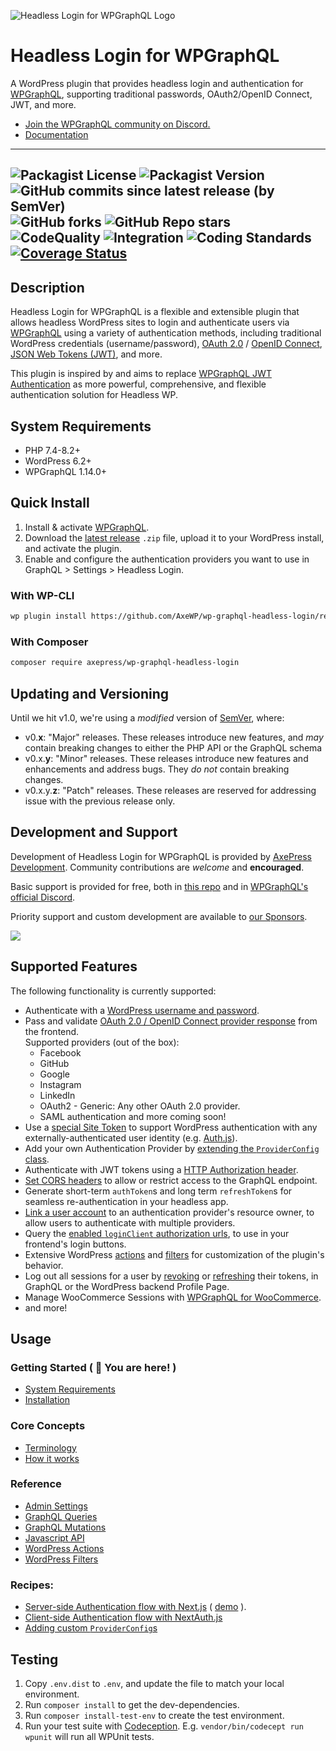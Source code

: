 ![Headless Login for WPGraphQL Logo](./assets/header.png)
# Headless Login for WPGraphQL

A WordPress plugin that provides headless login and authentication for <a href="https://wpgraphql.com" target="_blank">WPGraphQL</a>, supporting traditional passwords, OAuth2/OpenID Connect, JWT, and more.

* [Join the WPGraphQL community on Discord.](https://discord.gg/55h7WmYZff)
* [Documentation](#usage)

-----

![Packagist License](https://img.shields.io/packagist/l/axepress/wp-graphql-headless-login?color=green) ![Packagist Version](https://img.shields.io/packagist/v/axepress/wp-graphql-headless-login?label=stable) ![GitHub commits since latest release (by SemVer)](https://img.shields.io/github/commits-since/AxeWP/wp-graphql-headless-login/0.4.0) ![GitHub forks](https://img.shields.io/github/forks/AxeWP/wp-graphql-headless-login?style=social) ![GitHub Repo stars](https://img.shields.io/github/stars/AxeWP/wp-graphql-headless-login?style=social)<br />
![CodeQuality](https://img.shields.io/github/actions/workflow/status/axewp/wp-graphql-headless-login/code-quality.yml?branch=develop&label=Code%20Quality)
![Integration](https://img.shields.io/github/actions/workflow/status/axewp/wp-graphql-headless-login/integration-testing.yml?branch=develop&label=Integration%20Testing)
![Coding Standards](https://img.shields.io/github/actions/workflow/status/axewp/wp-graphql-headless-login/code-standard.yml?branch=develop&label=WordPress%20Coding%20Standards)
[![Coverage Status](https://coveralls.io/repos/github/AxeWP/wp-graphql-headless-login/badge.svg?branch=develop)](https://coveralls.io/github/AxeWP/wp-graphql-headless-login?branch=develop)
-----

## Description

Headless Login for WPGraphQL is a flexible and extensible plugin that allows headless WordPress sites to login and authenticate users via <a href="https://wpgraphql.com" target="_blank">WPGraphQL</a> using a variety of authentication methods, including traditional WordPress credentials (username/password), <a href="https://oauth.net/2/" target="_blank">OAuth 2.0</a> / <a href="https://openid.net/connect/" target="_blank">OpenID Connect</a>, <a href="https://jwt.io/" target="_blank">JSON Web Tokens (JWT)</a>, and more.

This plugin is inspired by and aims to replace <a href="https://github.com/wp-graphql/wp-graphql-jwt-authentication" target="_blank">WPGraphQL JWT Authentication</a> as more powerful, comprehensive, and flexible authentication solution for Headless WP.

## System Requirements

* PHP 7.4-8.2+
* WordPress 6.2+
* WPGraphQL 1.14.0+

## Quick Install

1. Install & activate [WPGraphQL](https://www.wpgraphql.com/).
2. Download the [latest release](https://github.com/AxeWP/wp-graphql-headless-login/releases) `.zip` file, upload it to your WordPress install, and activate the plugin.
3. Enable and configure the authentication providers you want to use in GraphQL > Settings > Headless Login.

### With WP-CLI

```bash
wp plugin install https://github.com/AxeWP/wp-graphql-headless-login/releases/latest/download/wp-graphql-headless-login.zip --activate
```

### With Composer

```bash
composer require axepress/wp-graphql-headless-login
```

## Updating and Versioning

Until we hit v1.0, we're using a _modified_ version of [SemVer](https://semver.org/), where:

* v0.**x**: "Major" releases. These releases introduce new features, and _may_ contain breaking changes to either the PHP API or the GraphQL schema
* v0.x.**y**: "Minor" releases. These releases introduce new features and enhancements and address bugs. They _do not_ contain breaking changes.
* v0.x.y.**z**: "Patch" releases. These releases are reserved for addressing issue with the previous release only.

## Development and Support

Development of Headless Login for WPGraphQL is provided by [AxePress Development](https://axepress.dev). Community contributions are _welcome_ and **encouraged**.

Basic support is provided for free, both in [this repo](https://github.com/AxeWP/wp-graphql-headnessl-login/issues) and in [WPGraphQL's official Discord](https://discord.gg/55h7WmYZff).

Priority support and custom development are available to [our Sponsors](https://github.com/sponsors/AxeWP).

<a href="https://github.com/sponsors/AxeWP" alt="GitHub Sponsors"><img src="https://img.shields.io/static/v1?label=Sponsor%20Us%20%40%20AxeWP&message=%E2%9D%A4&logo=GitHub&color=%23fe8e86&style=for-the-badge" /></a>

## Supported Features

The following functionality is currently supported:

- Authenticate with a [WordPress username and password](./docs/reference/mutations.md#login-with-a-traditional-username-password).
- Pass and validate [OAuth 2.0 / OpenID Connect provider response](./docs/reference/mutations.md#login-with-an-oauth2openid-authorization-response) from the frontend. <br />
Supported providers (out of the box):
  * Facebook
  * GitHub
  * Google
  * Instagram
  * LinkedIn
  * OAuth2 - Generic: Any other OAuth 2.0 provider.
  * SAML authentication and more coming soon!
- Use a [special Site Token](./docs/reference/mutations.md#login-with-a-site-token-and-user-identity
) to support WordPress authentication with any externally-authenticated user identity (e.g. [Auth.js](https://authjs.dev/)).
- Add your own Authentication Provider by [extending the `ProviderConfig` class](./docs/recipes/provider-config.md).
- Authenticate with JWT tokens using a [HTTP Authorization header]().
- [Set CORS headers](./docs/reference/settings.md) to allow or restrict access to the GraphQL endpoint.
- Generate short-term `authToken`s and long term `refreshToken`s for seamless re-authentication in your headless app.
- [Link a user account](./docs/reference/mutations.md#manually-link-the-wordpress-user-to-a-providers-resource-owner) to an authentication provider's resource owner, to allow users to authenticate with multiple providers.
- Query the [enabled `loginClient` authorization urls](./docs/reference/queries.md#querying-login-clients), to use in your frontend's login buttons.
- Extensive WordPress [actions](./docs/actions.md) and [filters](./docs/reference/filters.md) for customization of the plugin's behavior.
- Log out all sessions for a user by [revoking](./docs/reference/mutations.md#revoke-the-user-secret) or [refreshing](./docs/reference/mutations.md#refresh-the-user-secret) their tokens, in GraphQL or the WordPress backend Profile Page.
- Manage WooCommerce Sessions with [WPGraphQL for WooCommerce](https://github.com/wp-graphql/wp-graphql-woocommerce).
- and more!

## Usage

### Getting Started ( 🎯 You are here! )

- [System Requirements](#system-requirements)
- [Installation](#quick-install)

### Core Concepts

- [Terminology](./docs/core-concepts/terminology.md)
- [How it works](./docs/core-concepts/how-it-works.md)

### Reference

- [Admin Settings](./docs/reference/settings.md)
- [GraphQL Queries](./docs/reference/queries.md)
- [GraphQL Mutations](./docs/reference/mutations.md)
- [Javascript API](./docs/reference/javascript-api.md)
- [WordPress Actions](./docs/reference/actions.md)
- [WordPress Filters](./docs/reference/filters.md)

### Recipes:
- [Server-side Authentication flow with Next.js](./docs/recipes/server-side-auth-next-api-routes.md) ( [demo](https://github.com/AxeWP/axepress-playground/blob/demo/server-side-auth/HowTo.md) ).
- [Client-side Authentication flow with NextAuth.js](./docs/recipes/client-side-auth-nextauth.md)
- [Adding custom `ProviderConfig`s](./docs/recipes/provider-config.md)

## Testing

1. Copy `.env.dist` to `.env`, and update the file to match your local environment.
2. Run `composer install` to get the dev-dependencies.
3. Run `composer install-test-env` to create the test environment.
4. Run your test suite with [Codeception](https://codeception.com/docs/02-GettingStarted#Running-Tests).
E.g. `vendor/bin/codecept run wpunit` will run all WPUnit tests.
